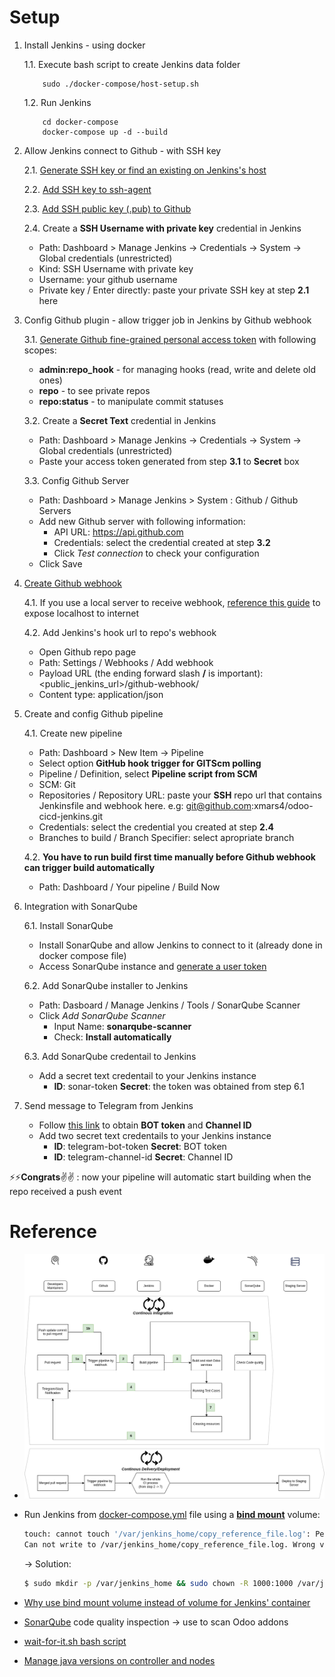 # Setup

1.  Install Jenkins - using docker

    1.1. Execute bash script to create Jenkins data folder

    ```shell
        sudo ./docker-compose/host-setup.sh
    ```

    1.2. Run Jenkins

    ```shell
        cd docker-compose
        docker-compose up -d --build
    ```

2.  Allow Jenkins connect to Github - with SSH key

    2.1. [Generate SSH key or find an existing on Jenkins's host](https://docs.github.com/en/authentication/connecting-to-github-with-ssh/generating-a-new-ssh-key-and-adding-it-to-the-ssh-agent#generating-a-new-ssh-key)

    2.2. [Add SSH key to ssh-agent](https://www.jenkins.io/doc/book/installing/)

    2.3. [Add SSH public key (.pub) to Github](https://docs.github.com/en/authentication/connecting-to-github-with-ssh/adding-a-new-ssh-key-to-your-github-account#adding-a-new-ssh-key-to-your-account)

    2.4. Create a **SSH Username with private key** credential in Jenkins

    -   Path: Dashboard > Manage Jenkins -> Credentials -> System -> Global credentials (unrestricted)
    -   Kind: SSH Username with private key
    -   Username: your github username
    -   Private key / Enter directly: paste your private SSH key at step **2.1** here

3.  Config Github plugin - allow trigger job in Jenkins by Github webhook

    3.1. [Generate Github fine-grained personal access token](https://docs.github.com/en/authentication/keeping-your-account-and-data-secure/managing-your-personal-access-tokens) with following scopes:

    -   **admin:repo_hook** - for managing hooks (read, write and delete old ones)
    -   **repo** - to see private repos
    -   **repo:status** - to manipulate commit statuses

    <end-list></end-list>

    3.2. Create a **Secret Text** credential in Jenkins

    -   Path: Dashboard > Manage Jenkins -> Credentials -> System -> Global credentials (unrestricted)
    -   Paste your access token generated from step **3.1** to **Secret** box

    3.3. Config Github Server

    -   Path: Dashboard > Manage Jenkins > System : Github / Github Servers
    -   Add new Github server with following information:
        -   API URL: https://api.github.com
        -   Credentials: select the credential created at step **3.2**
        -   Click _Test connection_ to check your configuration
    -   Click Save

4.  [Create Github webhook](https://docs.github.com/en/webhooks/using-webhooks)

    4.1. If you use a local server to receive webhook, [reference this guide](https://docs.github.com/en/webhooks/using-webhooks/creating-webhooks#exposing-localhost-to-the-internet) to expose localhost to internet

    4.2. Add Jenkins's hook url to repo's webhook

    -   Open Github repo page
    -   Path: Settings / Webhooks / Add webhook
    -   Payload URL (the ending forward slash **/** is important): <public_jenkins_url>/github-webhook/
    -   Content type: application/json

5.  Create and config Github pipeline

    4.1. Create new pipeline

    -   Path: Dashboard > New Item -> Pipeline
    -   Select option **GitHub hook trigger for GITScm polling**
    -   Pipeline / Definition, select **Pipeline script from SCM**
    -   SCM: Git
    -   Repositories / Repository URL: paste your **SSH** repo url that contains Jenkinsfile and webhook here. e.g: git@github.com:xmars4/odoo-cicd-jenkins.git
    -   Credentials: select the credential you created at step **2.4**
    -   Branches to build / Branch Specifier: select apropriate branch

    4.2. **You have to run build first time manually before Github webhook can trigger build automatically**

    -   Path: Dashboard / Your pipeline / Build Now

6.  Integration with SonarQube

    6.1. Install SonarQube

    -   Install SonarQube and allow Jenkins to connect to it (already done in docker compose file)
    -   Access SonarQube instance and [generate a user token](https://docs.sonarsource.com/sonarqube/latest/user-guide/user-account/generating-and-using-tokens/#generating-a-token)

    6.2. Add SonarQube installer to Jenkins

    -   Path: Dasboard / Manage Jenkins / Tools / SonarQube Scanner
    -   Click _Add SonarQube Scanner_
        -   Input Name: **sonarqube-scanner**
        -   Check: **Install automatically**

    6.3. Add SonarQube credentail to Jenkins

    -   Add a secret text credentail to your Jenkins instance
        -   **ID**: sonar-token **Secret**: the token was obtained from step 6.1

7.  Send message to Telegram from Jenkins
    -   Follow [this link](https://gist.github.com/xmars4/25931e4e59476da70a183d0f5a1d9e9e) to obtain **BOT token** and **Channel ID**
    -   Add two secret text credentails to your Jenkins instance
        -   **ID**: telegram-bot-token **Secret**: BOT token
        -   **ID**: telegram-channel-id **Secret**: Channel ID

:zap::zap:**Congrats**:v::v: : now your pipeline will automatic start building when the repo received a push event

# Reference

-   ![Flow](img/CI-CD-flow.png)

-   Run Jenkins from [docker-compose.yml](docker-compose/docker-compose.yml) file using a **[bind mount](https://github.com/jenkinsci/docker/blob/master/README.md#usage)** volume:

    ```bash
    touch: cannot touch '/var/jenkins_home/copy_reference_file.log': Permission denied
    Can not write to /var/jenkins_home/copy_reference_file.log. Wrong volume permissions?
    ```

    -> Solution:

    ```bash
    $ sudo mkdir -p /var/jenkins_home && sudo chown -R 1000:1000 /var/jenkins_home/
    ```

-   [Why use bind mount volume instead of volume for Jenkins' container](https://stackoverflow.com/questions/62678663/jenkins-in-docker-clarification-about-bind-mounts-in-pipelines/62679925#62679925)

-   [SonarQube](https://docs.sonarsource.com/sonarqube/latest/) code quality inspection -> use to scan Odoo addons

-   [wait-for-it.sh bash script](https://github.com/vishnubob/wait-for-it)
-   [Manage java versions on controller and nodes
    ](https://www.youtube.com/watch?v=ZabUz6sl-8I)
